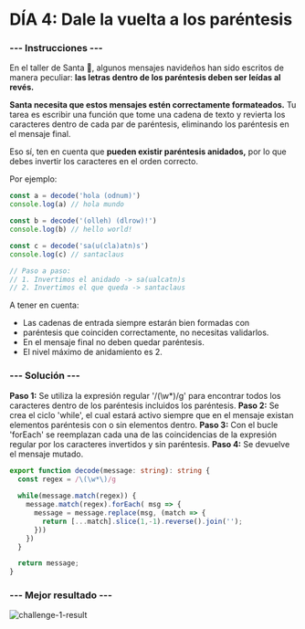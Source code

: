 # DÍA 4: Dale la vuelta a los paréntesis

### --- Instrucciones ---

En el taller de Santa 🎅, algunos mensajes navideños han sido escritos de manera peculiar: **las letras dentro de los paréntesis deben ser leídas al revés.**

**Santa necesita que estos mensajes estén correctamente formateados.** Tu tarea es escribir una función que tome una cadena de texto y revierta los caracteres dentro de cada par de paréntesis, eliminando los paréntesis en el mensaje final.

Eso sí, ten en cuenta que **pueden existir paréntesis anidados,** por lo que debes invertir los caracteres en el orden correcto.

Por ejemplo:

~~~javascript
const a = decode('hola (odnum)')
console.log(a) // hola mundo

const b = decode('(olleh) (dlrow)!')
console.log(b) // hello world!

const c = decode('sa(u(cla)atn)s')
console.log(c) // santaclaus

// Paso a paso:
// 1. Invertimos el anidado -> sa(ualcatn)s
// 2. Invertimos el que queda -> santaclaus
~~~

A tener en cuenta:

- Las cadenas de entrada siempre estarán bien formadas con 
- paréntesis que coinciden correctamente, no necesitas validarlos.
- En el mensaje final no deben quedar paréntesis.
- El nivel máximo de anidamiento es 2.

### --- Solución ---

**Paso 1:** Se utiliza la expresión regular '/\(\w*\)/g' para encontrar todos los caracteres dentro de los paréntesis incluidos los paréntesis.
**Paso 2:** Se crea el ciclo 'while', el cual estará activo siempre que en el mensaje existan elementos paréntesis con o sin elementos dentro.
**Paso 3:** Con el bucle 'forEach' se reemplazan cada una de las coincidencias de la expresión regular por los caracteres invertidos y sin paréntesis.
**Paso 4:** Se devuelve el mensaje mutado.

~~~typescript
export function decode(message: string): string {
  const regex = /\(\w*\)/g
  
  while(message.match(regex)) {
    message.match(regex).forEach( msg => {
      message = message.replace(msg, (match => {
        return [...match].slice(1,-1).reverse().join('');
      }))
    })
  }

  return message;
}
~~~

### --- Mejor resultado ---

![challenge-1-result](best-result.JPG)